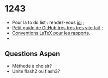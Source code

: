 1243
====

* Pour la to do list : rendez-vous [ici](https://github.com/anpar/1243/issues) ;
* [Petit guide de GitHub très très très vite fait](https://github.com/anpar/1243/wiki/How-to-use-GitHub-(for-dummies)) ;
* [Conventions LaTeX pour les rapports](https://github.com/anpar/1243/wiki/Convention-LaTeX-pour-les-rapports).
* 
Questions Aspen
---------------

* Méthode à choisir? 
* Unité flash2 ou flash3?
